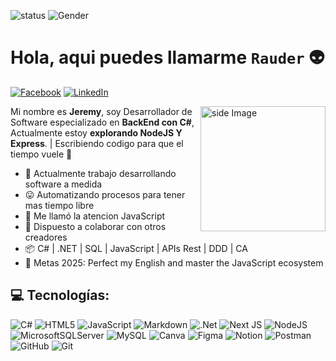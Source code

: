 <!-- BADGES TOP -->
![status](https://img.shields.io/badge/status-ON-green
) ![Gender](https://img.shields.io/badge/gender-%F0%9F%A4%B5-lightgrey)

<!-- SALUDO -->
# Hola, aqui puedes llamarme `Rauder` 👽

<!-- SOCIAL LINK -->
[![Facebook](https://img.shields.io/badge/Facebook-%231877F2.svg?logo=Facebook&logoColor=white)](https://facebook.com/https://www.facebook.com/share/1M9KZUogBw/) [![LinkedIn](https://img.shields.io/badge/LinkedIn-%230077B5.svg?logo=linkedin&logoColor=white)](https://linkedin.com/in/https://www.linkedin.com/in/jeremy-cordova-281946242/) 

<!-- GIF -->
 <img align='right' src="https://media1.giphy.com/media/v1.Y2lkPTc5MGI3NjExNjg2ZWQzMmlreXhnamZoam8yZ2x1ZjBidGk0djdueTF0NTlkeHdlYyZlcD12MV9pbnRlcm5hbF9naWZfYnlfaWQmY3Q9Zw/RddaRQbuBgcgw/giphy.gif" width='200' alt="side Image" align ="right" height="auto"> 

<!-- INTRODUCCION -->
Mi nombre es **Jeremy**, soy Desarrollador de Software especializado en **BackEnd con C#**, Actualmente estoy **explorando NodeJS Y Express**. | Escribiendo codigo para que el tiempo vuele 🚀

<!-- INFORMACION ADICIONAL -->
<ul>
 <li>💼 Actualmente trabajo desarrollando software a medida</li>
 <li>😛 Automatizando procesos para tener mas tiempo libre</li>
 <li>🌱 Me llamó la atencion JavaScript</li>
 <li>👯 Dispuesto a colaborar con otros creadores</li>
 <li>📦 C# | .NET | SQL | JavaScript | APIs Rest | DDD | CA </li>
 <li>🥅 Metas 2025: Perfect my English and master the JavaScript ecosystem</li>
</ul>

<!-- TECH STACK -->
## 💻 Tecnologías:
![C#](https://img.shields.io/badge/c%23-%23239120.svg?style=flat&logo=csharp&logoColor=white) ![HTML5](https://img.shields.io/badge/html5-%23E34F26.svg?style=flat&logo=html5&logoColor=white) ![JavaScript](https://img.shields.io/badge/javascript-%23323330.svg?style=flat&logo=javascript&logoColor=%23F7DF1E) ![Markdown](https://img.shields.io/badge/markdown-%23000000.svg?style=flat&logo=markdown&logoColor=white) ![.Net](https://img.shields.io/badge/.NET-5C2D91?style=flat&logo=.net&logoColor=white) ![Next JS](https://img.shields.io/badge/Next-black?style=flat&logo=next.js&logoColor=white) ![NodeJS](https://img.shields.io/badge/node.js-6DA55F?style=flat&logo=node.js&logoColor=white) ![MicrosoftSQLServer](https://img.shields.io/badge/Microsoft%20SQL%20Server-CC2927?style=flat&logo=microsoft%20sql%20server&logoColor=white) ![MySQL](https://img.shields.io/badge/mysql-4479A1.svg?style=flat&logo=mysql&logoColor=white) ![Canva](https://img.shields.io/badge/Canva-%2300C4CC.svg?style=flat&logo=Canva&logoColor=white) ![Figma](https://img.shields.io/badge/figma-%23F24E1E.svg?style=flat&logo=figma&logoColor=white) ![Notion](https://img.shields.io/badge/Notion-%23000000.svg?style=flat&logo=notion&logoColor=white) ![Postman](https://img.shields.io/badge/Postman-FF6C37?style=flat&logo=postman&logoColor=white) ![GitHub](https://img.shields.io/badge/github-%23121011.svg?style=flat&logo=github&logoColor=white) ![Git](https://img.shields.io/badge/git-%23F05033.svg?style=flat&logo=git&logoColor=white)
